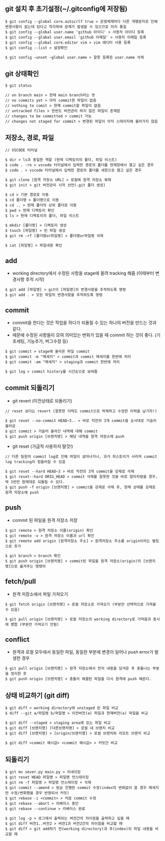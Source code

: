 ## git 설치 후 초기설정(~/.gitconfig에 저장됨)
```
$ git config --global core.autocrlf true > 운영체제마다 다른 개행문자로 인해 변경사항이 없는데 있다고 착각하여 문제가 발생할 수 있으므로 미리 통일
$ git config --global user.name 'github 아이디' > 사용자 아이디 등록
$ git config --glabal user.email 'github 이메일' > 사용자 이메일 등록
$ git config --global core.editor vim > vim 에디터 사용 등록
$ git config --list > 설정확인
```
```
$ git config —unset —global user.name > 잘못 등록한 user.name 삭제
```

## git 상태확인
```
$ git status

// on branch main > 현재 main branch라는 뜻
// no commits yet > 아직 commit한 파일이 없음
// nothing to comit > 현재 commit할 파일이 없음
// untracked files > 한번도 버전관리 하지 않은 파일이 존재함
// changes to be committed > commit 가능
// changes not staged for commit > 변경된 파일이 아직 스테이지에 올라가지 않음
```

## 저장소, 경로, 파일
```
// VSCODE 터미널

$ dir > ls과 동일한 역할 (현재 디렉토리의 폴더, 파일 리스트)
$ code . -re > vscode 터미널에서 입력한 경로의 폴더를 현재창에서 열고 싶은 경우
$ code . > vscode 터미널에서 입력한 경로의 폴더를 새창으로 열고 싶은 경우
```
```
$ git clone [원격 저장소 URL] > 로컬에 원격 저장소 복제
$ git init > git 버전관리 시작 선언(.git 폴더 생성)
```
```
$ cd > 기본 경로로 이동
$ cd 폴더명 > 폴더명으로 이동
$ cd .. > 현재 폴더의 상위 폴더로 이동
$ pwd > 현재 디렉토리 확인
$ ls > 현재 디렉토리의 폴더, 파일 리스트
```
```
$ mkdir [폴더명] > 디렉토리 생성
$ touch [파일명] > 빈 파일 생성
$ git rm -rf [폴더명or파일명] > 폴더명or파일명 삭제
```
```
$ cat [파일명] > 파일내용 확인
```

## add
* working directory에서 수정된 사항을 stage에 올려 tracking 해줌 (이때부터 변경사항 추적 시작)
```
$ git add [파일명] > git이 [파일명]의 변경사항을 추적하도록 명령
$ git add . > 모든 파일의 변경사항을 추적하도록 명령
```

## commit
* commit을 한다는 것은 작업을 하다가 되돌릴 수 있는 하나의 버전을 만드는 것과 같다.
* 때문에 수정된 사항들이 모여 의미있는 변화가 있을 때 commit 하는 것이 좋다. (기초세팅, 기능추가, 버그수정 등)
```
$ git commit > stage에 올라온 파일 commit
$ git commit -m "메세지" > commit과 commit 메세지를 한번에 처리
$ git commit -am "메세지" > staging과 commit 한번에 처리
```
```
$ git log > commit history를 시간순으로 보여줌
```

## commit 되돌리기
* git revert (이전상태로 되돌리기)
```
// reset 보다는 revert (잘못한 이력도 commit으로 박제하고 수정한 이력을 남기자!)

$ git revet --no-commit HEAD~3.. > 바로 직전의 3개 commit을 순서대로 거슬러 올라감
$ git commit > 거슬러 올라간 내역에 대해 commit
$ git push origin [브랜치명] > 해당 내역을 원격 저장소에 push
```
* git reset (가급적 사용하지 말것!)
```
// 다른 팀원의 commit log로 인해 파일이 살아나거나, 과거 히스토리가 사라져 commit log tracking이 힘들어질 수 있음

$ git reset --hard HEAD~3 > 바로 직전의 3개 commit을 강제로 삭제
$ git reset--hard ORIG_HEAD > commit 삭제를 잘못한 것을 바로 알아차렸을 경우, 딱 1번만 원래대로 되돌릴 수 있다.
$ git push -f origin [브랜치명] > commit을 강제로 삭제 후, 현재 상태를 강제로 원격 저장소에 push
```

## push
* commit 된 파일을 원격 저장소 저장
```
$ git remote > 원격 저장소 이름(origin) 확인
$ git remote -v > 원격 저장소 이름과 url 확인
$ git remote add origin [원격저장소 주소] > 원격저장소 주소를 origin이라는 별칭으로 추가
```
```
$ git branch > branch 확인
$ git push origin [브랜치명] > commit된 파일을 원격 저장소(origin)의 [브랜치명]으로 옮겨주는 명령어
```

## fetch/pull
* 원격 저장소에서 파일 가져오기
```
$ git fetch origin [브랜치명] > 로컬 저장소로 가져오기 (부분만 선택적으로 가져올 수 있음)
```
```
$ git pull origin [브랜치명] > 로컬 저장소의 working directory로 가져옴과 동시에 병합 (부분만 가져오기 안됨)
```
## conflict
* 원격과 로컬 모두에서 동일한 파일, 동일한 부분에 변경이 일어나 push error가 발생한 경우
```
$ git pull origin [브랜치명] > 원격 저장소에서 먼저 내용을 당겨온 후 충돌나는 부분을 정리한 후
$ git push origin [브랜치명] > 충돌이 해결된 파일을 다시 원격에 push 해준다.
```

## 상태 비교하기 (git diff)
```
$ git diff > working directory에 unstaged 된 파일 비교
$ diff --git a/파일명 b/파일명 > 이전버전(a) 파일과 현재버전(a) 파일을 비교

$ git diff --staged > staging area에 있는 파일 비교
$ git diff [브랜치명] [다른브랜치명] > 로컬 내 브랜치 비교
$ git diff [브랜치명] > [origin/브랜치명] > 로컬 브랜치와 리모트 브랜치 비교

$ git diff <commit 해시값> <commit 해시값> > 커밋간 비교
```

## 되돌리기
```
$ git mv sever.py main.py > 리네이밍
$ git reset HEAD 파일명 > 파일명 언스테이징
$ git rm -f 파일명 > 파일명 언스테이징 + 삭제
$ git commit --amend > 방금 진행한 commit 수정(index의 변화없이 쓸 경우 메세지만 수정/변화했을 경우 반영되서 커밋)
$ git rebase -i <commit> > 처음 commit 수정
$ git rebase --abort > 리베이스 중단
$ git rebase --continue > 리베이스 완료

$ git log -p > 로그에서 출력되는 버전간의 차이점을 출력하고 싶을 때
$ git diff 버전1..버전2 > 버전1과 버전2간의 차이점을 비교할 때
$ git diff > git add하기 전(working directory)과 후(index)의 파일 내용을 비교할 때
```
